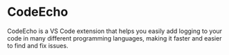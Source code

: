# CodeEcho
CodeEcho is a VS Code extension that helps you easily add logging to your code in many different programming languages, making it faster and easier to find and fix issues.

